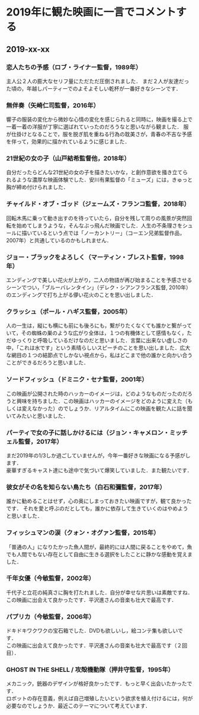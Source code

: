 # 2019年に観た映画に一言でコメントする

## 2019-xx-xx

### 恋人たちの予感（ロブ・ライナー監督，1989年）

主人公２人の膨大なセリフ量にただただ圧倒されました．
まだ２人が友達だった頃の，年越しパーティーでのよそよそしい乾杯が一番好きなシーンです．

### 無伴奏（矢崎仁司監督，2016年）

響子の服装の変化から微妙な心情の変化を感じられると同時に，映画を撮る上で一着一着の洋服が丁寧に選ばれていったのだろうなと思いながら観ました．
服が仕掛けとなることで，服を脱ぎ肌を重ねる行為の耽美さが，青春の不吉な予感を伴って，効果的に描かれているように感じました．

### 21世紀の女の子（山戸結希監督他，2018年）

自分だったらどんな21世紀の女の子を描きたいかな，と創作意欲を掻き立てられるような濃厚な映画体験でした．安川有果監督の「ミューズ」には，きゅっと胸が締め付けられました．

### チャイルド・オブ・ゴッド（ジェームズ・フランコ監督，2018年）

回転木馬に乗って動き出すのを待っていたら，自分を残して周りの風景が突然回転を始めてしまうような，そんなぶっ飛んだ映画でした．人生の不条理さをシュールに描いているという点では「ノーカントリー」（コーエン兄弟監督作品，2007年）と共通しているのかもしれません．

### ジョー・ブラックをよろしく（マーティン・ブレスト監督，1998年）

エンディングで美しい花火が上がり，二人の物語が再び始まることを予感させるシーンでつい，「ブルーバレンタイン」（デレク・シアンフランス監督, 2010年）のエンディングで打ち上がる儚い花火のことを思い出しました．

### クラッシュ（ポール・ハギス監督，2005年）

人の一生は，縦にも横にも前にも後ろにも，繋がりたくなくても誰かと繋がっていて，その蜘蛛の巣のような広がり全体は，１つの有機体として感情もなく，ただゆっくりと呼吸しているだけなのだと思いました．言葉に出来ない虚しさの中，「これは水です」という素晴らしいスピーチのことを思い出しました．広大な網目の１つの結節点でしかない視点から，私はどこまで他の誰かと向かい合うことができるだろうと思いました．

### ソードフィッシュ（ドミニク・セナ監督，2001年）

この映画が公開された時のハッカーのイメージは，どのようなものだったのだろうと興味を持ちました．この映画はハッカーのイメージをどのように変えた（もしくは変えなかった）のでしょうか．リアルタイムにこの映画を観た人に話を聞いてみたいと思いました．

### パーティで女の子に話しかけるには（ジョン・キャメロン・ミッチェル監督，2017年）

まだ2019年の1/3しか過ごしていませんが，今年一番好きな映画になる予感がします．  
豪華すぎるキャスト達にも途中で気づいて爆笑していました．また観たいです．

### 彼女がその名を知らない鳥たち（白石和彌監督，2017年）

誰かに勧めることはせず，心の奥にしまっておきたい映画ですが，観て良かったです． 
それを愛と呼ぶのだとしても，誰かに依存して生きていくのはやめようと思いました．

### フィッシュマンの涙（クォン・オグァン監督，2015年）

「普通の人」になりたかった魚人間が，最終的には人間に戻ることをやめて，魚でも人間でもない存在として自由に生きる選択をしたことに静かな感動を覚えました．

### 千年女優（今敏監督，2002年）

千代子と立花の純真さに胸を打たれました．自分が幸せな片思いは素敵ですね．  
この映画に出会えて良かったです．平沢進さんの音楽も壮大で最高です．

### パプリカ（今敏監督，2006年）

ドキドキワクワクの宝石箱でした．DVDも欲しいし，絵コンテ集も欲しいです．  
この映画に出会えて良かったです．平沢進さんの音楽も壮大で最高です（２回目）．

### GHOST IN THE SHELL / 攻殻機動隊（押井守監督，1995年）

メカニック，銃器のデザインが格好良かったです．もっと早く出会いたかったです．  
ロボットの存在意義，例えば自己増殖したいという欲求を植え付けるには，何が必要なのでしょうか．最近このテーマについて考えています．